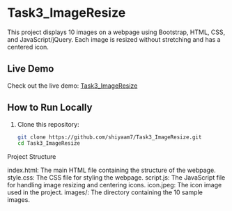 # Task3_ImageResize

This project displays 10 images on a webpage using Bootstrap, HTML, CSS, and JavaScript/jQuery. Each image is resized without stretching and has a centered icon.

## Live Demo

Check out the live demo: [Task3_ImageResize](https://task3imageresize.netlify.app/)

## How to Run Locally

1. Clone this repository:
   ```bash
   git clone https://github.com/shiyaam7/Task3_ImageResize.git
   cd Task3_ImageResize

Project Structure

index.html: The main HTML file containing the structure of the webpage.
style.css: The CSS file for styling the webpage.
script.js: The JavaScript file for handling image resizing and centering icons.
icon.jpeg: The icon image used in the project.
images/: The directory containing the 10 sample images.